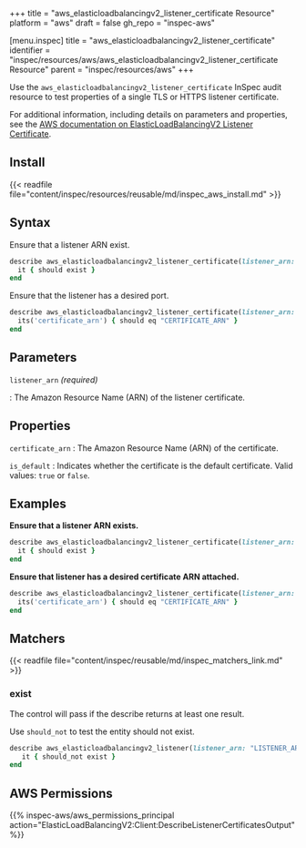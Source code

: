 +++
title = "aws_elasticloadbalancingv2_listener_certificate Resource"
platform = "aws"
draft = false
gh_repo = "inspec-aws"

[menu.inspec]
title = "aws_elasticloadbalancingv2_listener_certificate"
identifier = "inspec/resources/aws/aws_elasticloadbalancingv2_listener_certificate Resource"
parent = "inspec/resources/aws"
+++

Use the `aws_elasticloadbalancingv2_listener_certificate` InSpec audit resource to test properties of a single TLS or HTTPS listener certificate.

For additional information, including details on parameters and properties, see the [AWS documentation on ElasticLoadBalancingV2 Listener Certificate](https://docs.aws.amazon.com/AWSCloudFormation/latest/UserGuide/aws-resource-elasticloadbalancingv2-listenercertificate.html).

## Install

{{< readfile file="content/inspec/resources/reusable/md/inspec_aws_install.md" >}}

## Syntax

Ensure that a listener ARN exist.

```ruby
describe aws_elasticloadbalancingv2_listener_certificate(listener_arn: 'LISTENER_ARN') do
  it { should exist }
end
```

Ensure that the listener has a desired port.

```ruby
describe aws_elasticloadbalancingv2_listener_certificate(listener_arn: 'LISTENER_ARN') do
  its('certificate_arn') { should eq "CERTIFICATE_ARN" }
end
```

## Parameters

`listener_arn` _(required)_

: The Amazon Resource Name (ARN) of the listener certificate.

## Properties

`certificate_arn`
: The Amazon Resource Name (ARN) of the certificate.

`is_default`
: Indicates whether the certificate is the default certificate. Valid values: `true` or `false`.

## Examples

**Ensure that a listener ARN exists.**

```ruby
describe aws_elasticloadbalancingv2_listener_certificate(listener_arn: 'LISTENER_ARN') do
  it { should exist }
end
```

**Ensure that listener has a desired certificate ARN attached.**

```ruby
describe aws_elasticloadbalancingv2_listener_certificate(listener_arn: 'LISTENER_ARN') do
  its('certificate_arn') { should eq "CERTIFICATE_ARN" }
end
```

## Matchers

{{< readfile file="content/inspec/reusable/md/inspec_matchers_link.md" >}}

### exist

The control will pass if the describe returns at least one result.

Use `should_not` to test the entity should not exist.

```ruby
describe aws_elasticloadbalancingv2_listener(listener_arn: "LISTENER_ARN") do
   it { should_not exist }
end
```

## AWS Permissions

{{% inspec-aws/aws_permissions_principal action="ElasticLoadBalancingV2:Client:DescribeListenerCertificatesOutput" %}}

